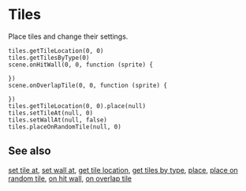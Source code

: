 # Tiles

Place tiles and change their settings.

```cards
tiles.getTileLocation(0, 0)
tiles.getTilesByType(0)
scene.onHitWall(0, 0, function (sprite) {
	
})
scene.onOverlapTile(0, 0, function (sprite) {
	
})
tiles.getTileLocation(0, 0).place(null)
tiles.setTileAt(null, 0)
tiles.setWallAt(null, false)
tiles.placeOnRandomTile(null, 0)
```

## See also

[set tile at](/reference/tiles/set-tile-at),
[set wall at](/reference/tiles/set-wall-at),
[get tile location](/reference/tiles/get-tile-locatioin),
[get tiles by type](/reference/tiles/get-tiles-by-type),
[place](/reference/tiles/place),
[place on random tile](/reference/tiles/place-on-random-tile),
[on hit wall](/reference/scene/on-hit-wall),
[on overlap tile](/reference/scene/on-overlap-tile)
